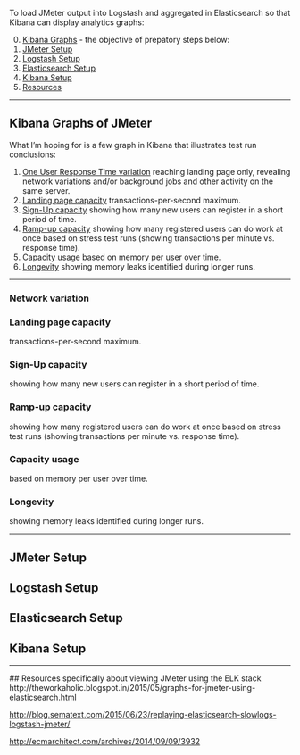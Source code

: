 To load JMeter output into Logstash and aggregated in Elasticsearch so that Kibana can display analytics graphs:

0. <a href="#KibanaGraphsJMeter"> Kibana Graphs</a> - the objective of prepatory steps below:
0. <a href="#JMeterSetup"> JMeter Setup</a>
0. <a href="#LogstashSetup"> Logstash Setup</a>
0. <a href="#ElasticsearchSetup"> Elasticsearch Setup</a>
0. <a href="#KibanaSetup"> Kibana Setup</a>
0. <a href="#Resources"> Resources</a>

<hr />

## <a name="KibanaGraphsJMeter"> Kibana Graphs of JMeter</a>
What I’m hoping for is a few graph in Kibana that illustrates test run conclusions:

1. <a href="#NetworkVariation">One User Response Time variation</a> reaching landing page only, revealing network variations
   and/or background jobs and other activity on the same server.
2. <a href="#LandingPageCapacity">Landing page capacity</a> transactions-per-second maximum.
3. <a href="#SignUpCapacity">Sign-Up capacity</a> showing how many new users can register in a short period of time.
4. <a href="#WorkCapacity">Ramp-up capacity</a> showing how many registered users can do work at once based on 
   stress test runs (showing transactions per minute vs. response time).
5. <a href="#CapacityUsage">Capacity usage</a> based on memory per user over time.
6. <a href="#Longevity">Longevity</a> showing memory leaks identified during longer runs.

<hr />

### <a name="NetworkVariation">Network variation</a>


### <a name="LandingPageCapacity">Landing page capacity</a>
   transactions-per-second maximum.


### <a name="SignUpCapacity">Sign-Up capacity</a> 
   showing how many new users can register in a short period of time.


### <a name="WorkCapacity">Ramp-up capacity</a> 
   showing how many registered users can do work at once based on 
   stress test runs (showing transactions per minute vs. response time).


### <a name="CapacityUsage">Capacity usage</a> 
   based on memory per user over time.


### <a name="Longevity">Longevity</a> 
   showing memory leaks identified during longer runs.


<hr />

## <a name="JMeterSetup"> JMeter Setup</a>


## <a name="LogstashSetup"> Logstash Setup</a>


## <a name="ElasticsearchSetup"> Elasticsearch Setup</a>


## <a name="KibanaSetup"> Kibana Setup</a>



<hr />
## <a name="Resources"> Resources specifically about viewing JMeter using the ELK stack</a>
http://theworkaholic.blogspot.in/2015/05/graphs-for-jmeter-using-elasticsearch.html

http://blog.sematext.com/2015/06/23/replaying-elasticsearch-slowlogs-logstash-jmeter/

http://ecmarchitect.com/archives/2014/09/09/3932
